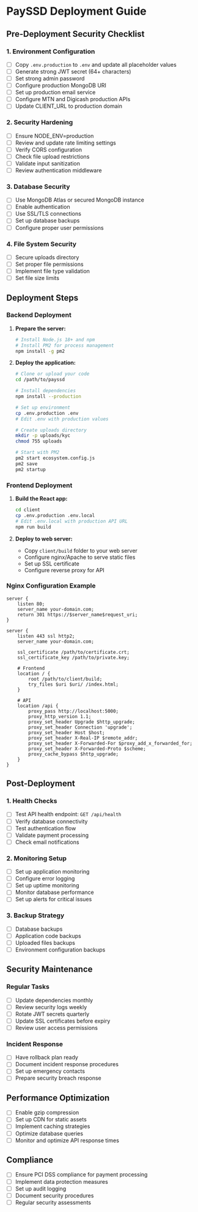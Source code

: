# PaySSD Deployment Guide

## Pre-Deployment Security Checklist

### 1. Environment Configuration
- [ ] Copy `.env.production` to `.env` and update all placeholder values
- [ ] Generate strong JWT secret (64+ characters)
- [ ] Set strong admin password
- [ ] Configure production MongoDB URI
- [ ] Set up production email service
- [ ] Configure MTN and Digicash production APIs
- [ ] Update CLIENT_URL to production domain

### 2. Security Hardening
- [ ] Ensure NODE_ENV=production
- [ ] Review and update rate limiting settings
- [ ] Verify CORS configuration
- [ ] Check file upload restrictions
- [ ] Validate input sanitization
- [ ] Review authentication middleware

### 3. Database Security
- [ ] Use MongoDB Atlas or secured MongoDB instance
- [ ] Enable authentication
- [ ] Use SSL/TLS connections
- [ ] Set up database backups
- [ ] Configure proper user permissions

### 4. File System Security
- [ ] Secure uploads directory
- [ ] Set proper file permissions
- [ ] Implement file type validation
- [ ] Set file size limits

## Deployment Steps

### Backend Deployment

1. **Prepare the server:**
   ```bash
   # Install Node.js 18+ and npm
   # Install PM2 for process management
   npm install -g pm2
   ```

2. **Deploy the application:**
   ```bash
   # Clone or upload your code
   cd /path/to/payssd
   
   # Install dependencies
   npm install --production
   
   # Set up environment
   cp .env.production .env
   # Edit .env with production values
   
   # Create uploads directory
   mkdir -p uploads/kyc
   chmod 755 uploads
   
   # Start with PM2
   pm2 start ecosystem.config.js
   pm2 save
   pm2 startup
   ```

### Frontend Deployment

1. **Build the React app:**
   ```bash
   cd client
   cp .env.production .env.local
   # Edit .env.local with production API URL
   npm run build
   ```

2. **Deploy to web server:**
   - Copy `client/build` folder to your web server
   - Configure nginx/Apache to serve static files
   - Set up SSL certificate
   - Configure reverse proxy for API

### Nginx Configuration Example

```nginx
server {
    listen 80;
    server_name your-domain.com;
    return 301 https://$server_name$request_uri;
}

server {
    listen 443 ssl http2;
    server_name your-domain.com;
    
    ssl_certificate /path/to/certificate.crt;
    ssl_certificate_key /path/to/private.key;
    
    # Frontend
    location / {
        root /path/to/client/build;
        try_files $uri $uri/ /index.html;
    }
    
    # API
    location /api {
        proxy_pass http://localhost:5000;
        proxy_http_version 1.1;
        proxy_set_header Upgrade $http_upgrade;
        proxy_set_header Connection 'upgrade';
        proxy_set_header Host $host;
        proxy_set_header X-Real-IP $remote_addr;
        proxy_set_header X-Forwarded-For $proxy_add_x_forwarded_for;
        proxy_set_header X-Forwarded-Proto $scheme;
        proxy_cache_bypass $http_upgrade;
    }
}
```

## Post-Deployment

### 1. Health Checks
- [ ] Test API health endpoint: `GET /api/health`
- [ ] Verify database connectivity
- [ ] Test authentication flow
- [ ] Validate payment processing
- [ ] Check email notifications

### 2. Monitoring Setup
- [ ] Set up application monitoring
- [ ] Configure error logging
- [ ] Set up uptime monitoring
- [ ] Monitor database performance
- [ ] Set up alerts for critical issues

### 3. Backup Strategy
- [ ] Database backups
- [ ] Application code backups
- [ ] Uploaded files backups
- [ ] Environment configuration backups

## Security Maintenance

### Regular Tasks
- [ ] Update dependencies monthly
- [ ] Review security logs weekly
- [ ] Rotate JWT secrets quarterly
- [ ] Update SSL certificates before expiry
- [ ] Review user access permissions

### Incident Response
- [ ] Have rollback plan ready
- [ ] Document incident response procedures
- [ ] Set up emergency contacts
- [ ] Prepare security breach response

## Performance Optimization

- [ ] Enable gzip compression
- [ ] Set up CDN for static assets
- [ ] Implement caching strategies
- [ ] Optimize database queries
- [ ] Monitor and optimize API response times

## Compliance

- [ ] Ensure PCI DSS compliance for payment processing
- [ ] Implement data protection measures
- [ ] Set up audit logging
- [ ] Document security procedures
- [ ] Regular security assessments